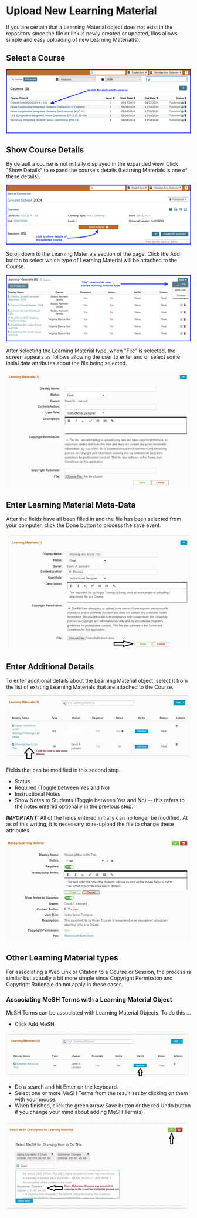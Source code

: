 # Upload New Learning Material

If you are certain that a Learning Material object does not exist in the repository since the file or link is newly created or updated, Ilios allows simple and easy uploading of new Learning Material(s). 

## Select a Course

![select course](../../images/course_learning_materials/select_course_for_lm_attach.png)

## Show Course Details

By default a course is not initially displayed in the expanded view. Click "Show Details" to expand the course's details (Learning Materials is one of these details).

![show details](../../images/course_learning_materials/show_course_details.png)

Scroll down to the Learning Materials section of the page. Click the Add button to select which type of Learning Material will be attached to the Course.

![select LM type](../../images/course_learning_materials/add_course_lm_file_selected.png)

After selecting the Learning Material type, when "File" is selected, the screen appears as follows allowing the user to enter and or select some initial data attributes about the file being selected.

![add initial data](../../images/course_learning_materials/add_lm_2.jpg)

## Enter Learning Material Meta-Data

After the fields have all been filled in and the file has been selected from your computer, click the Done button to process the save event.

![Fill in and Save](../../images/course_learning_materials/add_lm_3.jpg)

## Enter Additional Details

To enter additional details about the Learning Material object, select it from the list of existing Learning Materials that are attached to the Course.

![Enter more details](../../images/course_learning_materials/add_lm_4.jpg)

Fields that can be modified in this second step.

* Status
* Required \(Toggle between Yes and No\)
* Instructional Notes
* Show Notes to Students \(Toggle between Yes and No\) -- this refers to the notes entered optionally in the previous step.

_**IMPORTANT:**_ All of the fields entered initially can no longer be modified. At as of this writing, it is necessary to re-upload the file to change these attributes.

![More Fields](../../images/course_learning_materials/add_lm_5.jpg)

## Other Learning Material types

For associating a Web Link or Citation to a Course or Session, the process is similar but actually a bit more simple since Copyright Permission and Copyright Rationale do not apply in these cases.

### Associating MeSH Terms with a Learning Material Object

MeSH Terms can be associated with Learning Material Objects. To do this ...

* Click Add MeSH

![Add MeSH](../../images/course_learning_materials/add_lm_mesh.jpg)

* Do a search and hit Enter on the keyboard.
* Select one or more MeSH Terms from the result set by clicking on them with your mouse.
* When finished, click the green arrow Save button or the red Undo button if you change your mind about adding MeSH Term(s).

![Add MeSH - part two](../../images/course_learning_materials/add_lm_mesh_2.jpg)

